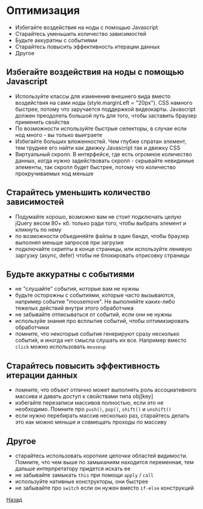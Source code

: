 # Оптимизация

- Избегайте воздействия на ноды с помощью Javascript
- Старайтесь уменьшить количество зависимостей
- Будьте аккуратны с событиями
- Старайтесь повысить эффективность итерации данных
- Другое

## Избегайте воздействия на ноды с помощью Javascript

- Используйте классы для изменения внешнего вида вместо воздействия на сами ноды (style.marginLeft = "20px"). CSS намного быстрее, потому что заручается поддержкой видеокарты. Javascript должен преодолеть большой путь для того, чтобы заставить браузер применить свойства
- По возможности используйте быстрые селекторы, в случае если нод много - вы только выиграете
- Избегайте больших вложенностей. Чем глубже спратан элемент, тем труднее его найти как движку Javascript так и движку CSS
- Виртуальный скролл. В интерфейсе, где есть огромное количество данных, когда нужно задействовать скролл - скрывайте невидимые элементы, так скролл будет быстрее, потому что количество прокручиваемых нод меньше

## Старайтесь уменьшить количество зависимостей

- Подумайте хорошо, возможно вам не стоит подключать целую jQuery весом 80+ кб. только ради того, чтобы выбрать элемент и кликнуть по нему
- по возможности объединяйте файлы в один бандл, чтобы браузер выполнял меньше запросов при загрузке
- подключайте скрипты в конце страницы, или используйте ленивую заргузку (async, defer) чтобы не блокировать отрисовку страницы

## Будьте аккуратны с событиями

- не "слушайте" события, которые вам не нужны
- будьте осторожны с событиями, которые часто вызываются, например событие "mousemove". Не выполняйте каких-либо тяжелых действий внутри этого обработчика
- не забывайте отписываться от событий, если они не нужны
- используйе знания про всплытие событий, чтобы оптимизировать обработчики
- помните, что некоторые события генерируют сразу несколько событий, и иногда нет смысла слушать их все. Например вместо `click` можно использовать `mouseup`

## Старайтесь повысить эффективность итерации данных

- помните, что объект отлично может выполнять роль ассоциативного массива и давать доступ к свойствами типа obj[key]
- избегайте перезаписи массивов полностью, если это не необходимо. Помните про `push()`, `pop()`, `shift()` и `unshift()`
- если нужно перебирать массив несколько раз, старайтесь делать это как можно меньше и совмещать проходы по массиву

## Другое

- старайтесь использовать короткие цепочки областей видимости. Помните, что чем выше по замыканиям находится переменная, тем дальше интерпретатору придется искать ее
- не забывайте замыкать `this` при помощи `apply` / `call`
- используйте нативные конструкторы, они быстрее
- не забывайте про `switch` если он нужен вместо `if-else` конструкций


[Назад](https://github.com/inkorcoder/js-grow-up/tree/master/09/)